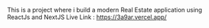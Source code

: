 This is a project where i build a modern Real Estate application using ReactJs and NextJS
Live Link : https://3a9ar.vercel.app/
